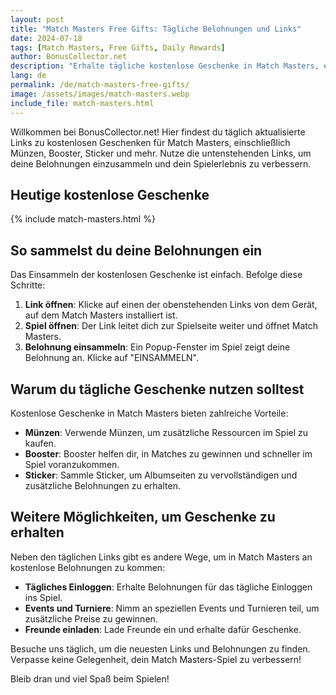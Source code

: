 ```yaml
---
layout: post
title: "Match Masters Free Gifts: Tägliche Belohnungen und Links"
date: 2024-07-18
tags: [Match Masters, Free Gifts, Daily Rewards]
author: BonusCollector.net
description: "Erhalte tägliche kostenlose Geschenke in Match Masters, einschließlich Münzen, Booster und mehr. Aktuelle Belohnungslinks findest du hier."
lang: de
permalink: /de/match-masters-free-gifts/
image: /assets/images/match-masters.webp
include_file: match-masters.html
---
```


Willkommen bei BonusCollector.net! Hier findest du täglich aktualisierte Links zu kostenlosen Geschenken für Match Masters, einschließlich Münzen, Booster, Sticker und mehr. Nutze die untenstehenden Links, um deine Belohnungen einzusammeln und dein Spielerlebnis zu verbessern.

## Heutige kostenlose Geschenke

{% include match-masters.html %}

## So sammelst du deine Belohnungen ein

Das Einsammeln der kostenlosen Geschenke ist einfach. Befolge diese Schritte:

1. **Link öffnen**: Klicke auf einen der obenstehenden Links von dem Gerät, auf dem Match Masters installiert ist.
2. **Spiel öffnen**: Der Link leitet dich zur Spielseite weiter und öffnet Match Masters.
3. **Belohnung einsammeln**: Ein Popup-Fenster im Spiel zeigt deine Belohnung an. Klicke auf "EINSAMMELN".

## Warum du tägliche Geschenke nutzen solltest

Kostenlose Geschenke in Match Masters bieten zahlreiche Vorteile:
- **Münzen**: Verwende Münzen, um zusätzliche Ressourcen im Spiel zu kaufen.
- **Booster**: Booster helfen dir, in Matches zu gewinnen und schneller im Spiel voranzukommen.
- **Sticker**: Sammle Sticker, um Albumseiten zu vervollständigen und zusätzliche Belohnungen zu erhalten.

## Weitere Möglichkeiten, um Geschenke zu erhalten

Neben den täglichen Links gibt es andere Wege, um in Match Masters an kostenlose Belohnungen zu kommen:
- **Tägliches Einloggen**: Erhalte Belohnungen für das tägliche Einloggen ins Spiel.
- **Events und Turniere**: Nimm an speziellen Events und Turnieren teil, um zusätzliche Preise zu gewinnen.
- **Freunde einladen**: Lade Freunde ein und erhalte dafür Geschenke.

Besuche uns täglich, um die neuesten Links und Belohnungen zu finden. Verpasse keine Gelegenheit, dein Match Masters-Spiel zu verbessern!

Bleib dran und viel Spaß beim Spielen!
